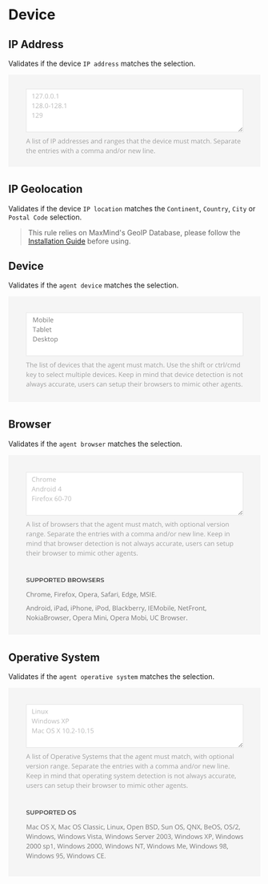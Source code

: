 # Device

## IP Address

Validates if the device `IP address` matches the selection.

![IP Rule](./assets/rule-ip.png)

## IP Geolocation

Validates if the device `IP location` matches the `Continent`, `Country`, `City` or `Postal Code` selection.

> This rule relies on MaxMind's GeoIP Database, please follow the [Installation Guide](../../settings.md#geolocation-database) before using.

## Device

Validates if the `agent device` matches the selection.

![Device Rule](./assets/rule-device.png)

## Browser

Validates if the `agent browser` matches the selection.

![Browser Rule](./assets/rule-browser.png)

## Operative System

Validates if the `agent operative system` matches the selection.

![OS Rule](./assets/rule-os.png)

